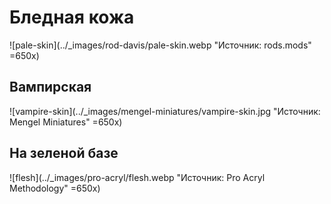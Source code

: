 # Бледная кожа

![pale-skin](../_images/rod-davis/pale-skin.webp "Источник: rods.mods" =650x)

## Вампирская

![vampire-skin](../_images/mengel-miniatures/vampire-skin.jpg "Источник: Mengel Miniatures" =650x)

## На зеленой базе

![flesh](../_images/pro-acryl/flesh.webp "Источник: Pro Acryl Methodology" =650x)
